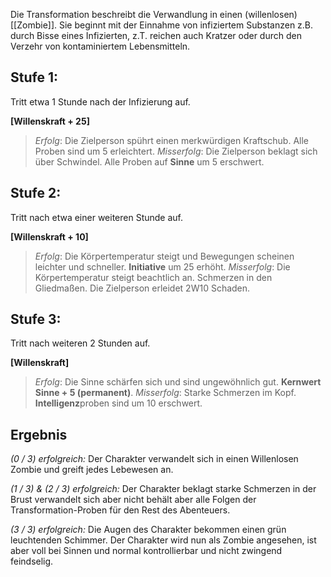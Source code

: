 Die Transformation beschreibt die Verwandlung in einen (willenlosen) [[Zombie]]. Sie beginnt mit der Einnahme von infiziertem Substanzen z.B. durch Bisse eines Infizierten, z.T. reichen auch Kratzer oder durch den Verzehr von kontaminiertem Lebensmitteln.

## Stufe 1:
Tritt etwa 1 Stunde nach der Infizierung auf.

**\[Willenskraft + 25\]**
> *Erfolg*: Die Zielperson spührt einen merkwürdigen Kraftschub. Alle Proben sind um 5 erleichtert.
> *Misserfolg*: Die Zielperson beklagt sich über Schwindel. Alle Proben auf **Sinne** um 5 erschwert.

## Stufe 2:
Tritt nach etwa einer weiteren Stunde auf.

**\[Willenskraft + 10\]**
> *Erfolg*: Die Körpertemperatur steigt und Bewegungen scheinen leichter und schneller. **Initiative** um 25 erhöht.
> *Misserfolg*: Die Körpertemperatur steigt beachtlich an. Schmerzen in den Gliedmaßen. Die Zielperson erleidet 2W10 Schaden.

## Stufe 3:
Tritt nach weiteren 2 Stunden auf.

**\[Willenskraft\]**
> *Erfolg*: Die Sinne schärfen sich und sind ungewöhnlich gut. **Kernwert Sinne + 5 (permanent)**.
> *Misserfolg*: Starke Schmerzen im Kopf. **Intelligenz**proben sind um 10 erschwert.

## **Ergebnis**

_(0 / 3) erfolgreich:_ Der Charakter verwandelt sich in einen Willenlosen Zombie und greift jedes Lebewesen an.

_(1 / 3) & (2 / 3) erfolgreich:_ Der Charakter beklagt starke Schmerzen in der Brust verwandelt sich aber nicht behält aber alle Folgen der Transformation-Proben für den Rest des Abenteuers.

_(3 / 3) erfolgreich:_ Die Augen des Charakter bekommen einen grün leuchtenden Schimmer. Der Charakter wird nun als Zombie angesehen, ist aber voll bei Sinnen und normal kontrollierbar und nicht zwingend feindselig.